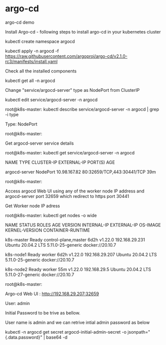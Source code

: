 # argo-cd
argo-cd demo

Install Argo-cd - following steps to install argo-cd in your kubernetes cluster

kubectl create namespace argocd

kubectl apply -n argocd -f https://raw.githubusercontent.com/argoproj/argo-cd/v2.1.0-rc3/manifests/install.yaml

Check all the installed components 

kubectl get all -n argocd

Change "service/argocd-server" type as NodePort from ClusterIP

kubectl edit service/argocd-server -n argocd




root@k8s-master: kubectl describe service/argocd-server -n argocd | grep -i type

Type:                     NodePort

root@k8s-master:




Get argocd-server service details




root@k8s-master: kubectl get service/argocd-server -n argocd

NAME            TYPE       CLUSTER-IP     EXTERNAL-IP   PORT(S)                      AGE

argocd-server   NodePort   10.98.167.82   <none>        80:32659/TCP,443:30441/TCP   39m

root@k8s-master:

  

  
Access argocd Web UI using any of the worker node IP address and argocd-server port 32659 which redirect to https port 30441 
  
Get Worker node IP adress 

  
  
  
root@k8s-master: kubectl get nodes -o wide

NAME         STATUS   ROLES                  AGE    VERSION   INTERNAL-IP      EXTERNAL-IP   OS-IMAGE             KERNEL-VERSION      CONTAINER-RUNTIME

k8s-master   Ready    control-plane,master   6d2h   v1.22.0   192.168.29.231   <none>        Ubuntu 20.04.2 LTS   5.11.0-25-generic   docker://20.10.7

k8s-node1    Ready    worker                 6d2h   v1.22.0   192.168.29.207   <none>        Ubuntu 20.04.2 LTS   5.11.0-25-generic   docker://20.10.7

k8s-node2    Ready    worker                 55m    v1.22.0   192.168.29.5     <none>        Ubuntu 20.04.2 LTS   5.11.0-27-generic   docker://20.10.7

root@k8s-master:


  
  
Argo-cd Web UI  : http://192.168.29.207:32659 


User: admin

Initial Password to be trive as bellow.

User name is admin and we can retrive intial admin password as below 

kubectl -n argocd get secret argocd-initial-admin-secret -o jsonpath="{.data.password}" | base64 -d



